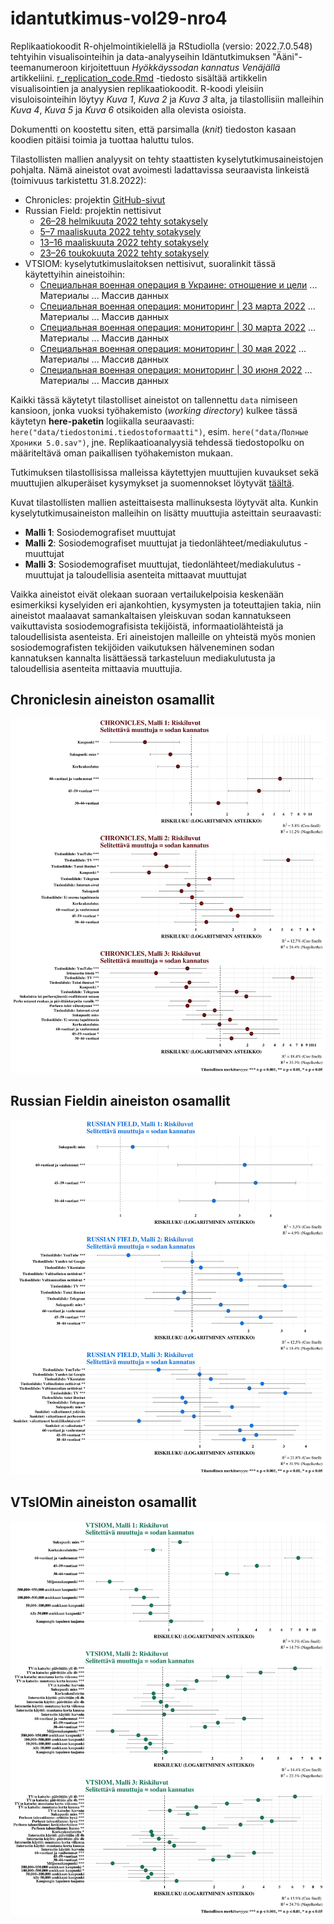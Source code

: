 # idantutkimus-vol29-nro4

Replikaatiokoodit R-ohjelmointikielellä ja RStudiolla (versio: 2022.7.0.548) tehtyihin visualisointeihin ja data-analyyseihin Idäntutkimuksen "Ääni"-teemanumeroon kirjoitettuun *Hyökkäyssodan kannatus Venäjällä* artikkeliini. [r_replication_code.Rmd](https://github.com/eemilmitikka/idantutkimus-vol29-nro4/blob/main/docs/r_replication_code.Rmd) -tiedosto sisältää artikkelin visualisointien ja analyysien replikaatiokoodit. R-koodi yleisiin visuloisointeihin löytyy *Kuva 1*, *Kuva 2* ja *Kuva 3* alta, ja tilastollisiin malleihin *Kuva 4*, *Kuva 5* ja *Kuva 6* otsikoiden alla olevista osioista.

Dokumentti on koostettu siten, että parsimalla (*knit*) tiedoston kasaan koodien pitäisi toimia ja tuottaa haluttu tulos.

Tilastollisten mallien analyysit on tehty staattisten kyselytutkimusaineistojen pohjalta. Nämä aineistot ovat avoimesti ladattavissa seuraavista linkeistä (toimivuus tarkistettu 31.8.2022):

-   Chronicles: projektin [GitHub-sivut](https://github.com/dorussianswantwar/research1)
-   Russian Field: projektin nettisivut
    -   [26–28 helmikuuta 2022 tehty sotakysely](https://drive.google.com/file/d/1JslJAa062JV60FVGKjYtcF_93SMXfQgD/view)
    -   [5–7 maaliskuuta 2022 tehty sotakysely](https://drive.google.com/file/d/1EvOioLSvfiDi5SHsnYCbCcuPS8pgWTx0/view)
    -   [13–16 maaliskuuta 2022 tehty sotakysely](https://drive.google.com/file/d/1IGNkysodMW9SyONXHO6yGOFPDE08IsXK/view)
    -   [23–26 toukokuuta 2022 tehty sotakysely](https://drive.google.com/file/d/1bL6dwGZjtwTspdt_bPmUyxAwtuo91WOc/view)
-   VTSIOM: kyselytutkimuslaitoksen nettisivut, suoralinkit tässä käytettyihin aineistoihin:
    -   [Специальная военная операция в Украине: отношение и цели](https://wciom.ru/analytical-reviews/analiticheskii-obzor/specialnaja-voennaja-operacija-v-ukraine-otnoshenie-i-celi) ... Материалы ... Массив данных
    -   [Специальная военная операция: мониторинг \| 23 марта 2022](https://wciom.ru/analytical-reviews/analiticheskii-obzor/specialnaja-voennaja-operacija-monitoring) ... Материалы ... Массив данных
    -   [Cпециальная военная операция: мониторинг \| 30 марта 2022](https://wciom.ru/analytical-reviews/analiticheskii-obzor/cpecialnaja-voennaja-operacija-monitoring-20220330) ... Материалы ... Массив данных
    -   [Cпециальная военная операция: мониторинг \| 30 мая 2022](https://wciom.ru/analytical-reviews/analiticheskii-obzor/cpecialnaja-voennaja-operacija-monitoring) ... Материалы ... Массив данных
    -   [Специальная военная операция: мониторинг \| 30 июня 2022](https://wciom.ru/analytical-reviews/analiticheskii-obzor/specialnaja-voennaja-operacija-monitoring-20223006) ... Материалы ... Массив данных

Kaikki tässä käytetyt tilastolliset aineistot on tallennettu `data` nimiseen kansioon, jonka vuoksi työhakemisto (*working directory*) kulkee tässä käytetyn **here-paketin** logiikalla seuraavasti: `here("data/tiedostonimi.tiedostoformaatti")`, esim. `here("data/Полные Хроники 5.0.sav")`, jne. Replikaatioanalyysiä tehdessä tiedostopolku on määriteltävä oman paikallisen työhakemiston mukaan.

Tutkimuksen tilastollisissa malleissa käytettyjen muuttujien kuvaukset sekä muuttujien alkuperäiset kysymykset ja suomennokset löytyvät [täältä](https://github.com/eemilmitikka/idantutkimus-vol29-nro4/blob/main/docs/kyselyiden_kysymykset.pdf).

Kuvat tilastollisten mallien asteittaisesta mallinuksesta löytyvät alta. Kunkin kyselytutkimusaineiston malleihin on lisätty muuttujia asteittain seuraavasti:

  - **Malli 1**: Sosiodemografiset muuttujat
  - **Malli 2**: Sosiodemografiset muuttujat ja tiedonlähteet/mediakulutus -muuttujat
  - **Malli 3**: Sosiodemografiset muuttujat, tiedonlähteet/mediakulutus -muuttujat ja taloudellisia asenteita mittaavat muuttujat
  
Vaikka aineistot eivät olekaan suoraan vertailukelpoisia keskenään esimerkiksi kyselyiden eri ajankohtien, kysymysten ja toteuttajien takia, niin aineistot maalaavat samankaltaisen yleiskuvan sodan kannatukseen vaikuttavista sosiodemografisista tekijöistä, informaatiolähteistä ja taloudellisista asenteista. Eri aineistojen malleille on yhteistä myös monien sosiodemografisten tekijöiden vaikutuksen hälveneminen sodan kannatuksen kannalta lisättäessä tarkasteluun mediakulutusta ja taloudellisia asenteita mittaavia muuttujia.

## Chroniclesin aineiston osamallit

![](img/kuva_4.1.jpg)

## Russian Fieldin aineiston osamallit

![](img/kuva_5.jpg)

## VTsIOMin aineiston osamallit

![](img/kuva_6.jpg)
